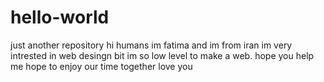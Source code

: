 # hello-world
just another repository
hi humans
im fatima  and im from iran
im very intrested in web desingn bit im so low level to make a web.
hope you help me
hope to enjoy our time together
love you
